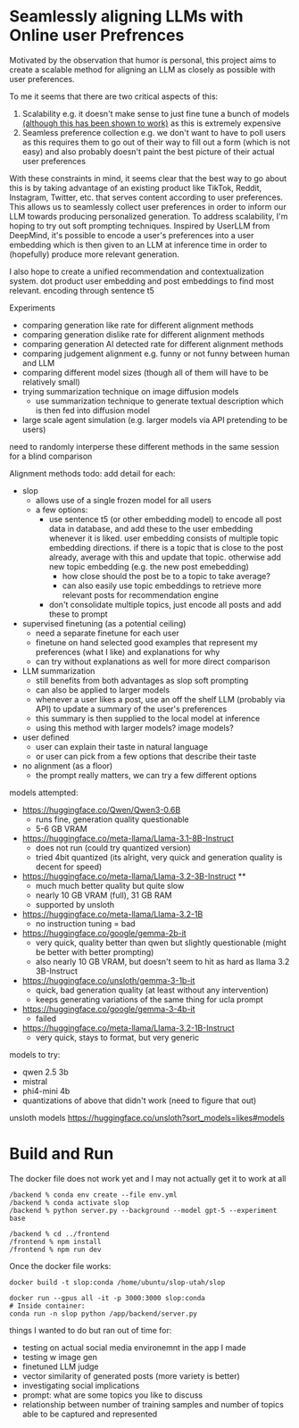 # Seamlessly aligning LLMs with Online user Prefrences

Motivated by the observation that humor is personal, this project aims to create a scalable method for aligning an LLM as closely as possible with user preferences. 

To me it seems that there are two critical aspects of this:
1. Scalability e.g. it doesn't make sense to just fine tune a bunch of models [(although this has been shown to work)](https://arxiv.org/pdf/2502.20356v1) as this is extremely expensive 
2. Seamless preference collection e.g. we don't want to have to poll users as this requires them to go out of their way to fill out a form (which is not easy) and also probably doesn't paint the best picture of their actual user preferences

With these constraints in mind, it seems clear that the best way to go about this is by taking advantage of an existing product like TikTok, Reddit, Instagram, Twitter, etc. that serves content according to user preferences. This allows us to seamlessly collect user preferences in order to inform our LLM towards producing personalized generation. To address scalability, I'm hoping to try out soft prompting techniques. Inspired by UserLLM from DeepMind, it's possible to encode a user's preferences into a user embedding which is then given to an LLM at inference time in order to (hopefully) produce more relevant generation. 

I also hope to create a unified recommendation and contextualization system. dot product user embedding and post embeddings to find most relevant. encoding through sentence t5 

Experiments
- comparing generation like rate for different alignment methods
- comparing generation dislike rate for different alignment methods
- comparing generation AI detected rate for different alignment methods
- comparing judgement alignment e.g. funny or not funny between human and LLM
- comparing different model sizes (though all of them will have to be relatively small)
- trying summarization technique on image diffusion models
    - use summarization technique to generate textual description which is then fed into diffusion model
- large scale agent simulation (e.g. larger models via API pretending to be users)

need to randomly interperse these different methods in the same session for a blind comparison

Alignment methods todo: add detail for each:
- slop
    - allows use of a single frozen model for all users
    - a few options:
        - use sentence t5 (or other embedding model) to encode all post data in database, and add these to the user embedding whenever it is liked. user embedding consists of multiple topic embedding directions. if there is a topic that is close to the post already, average with this and update that topic. otherwise add new topic embedding (e.g. the new post emebedding) 
            - how close should the post be to a topic to take average?
            - can also easily use topic embeddings to retrieve more relevant posts for recommendation engine
        - don't consolidate multiple topics, just encode all posts and add these to prompt
- supervised finetuning (as a potential ceiling)
    - need a separate finetune for each user
    - finetune on hand selected good examples that represent my preferences (what I like) and explanations for why 
    - can try without explanations as well for more direct comparison
- LLM summarization 
    - still benefits from both advantages as slop soft prompting
    - can also be applied to larger models
    - whenever a user likes a post, use an off the shelf LLM (probably via API) to update a summary of the user's preferences
    - this summary is then supplied to the local model at inference
    - using this method with larger models? image models?
- user defined
    - user can explain their taste in natural language
    - or user can pick from a few options that describe their taste
- no alignment (as a floor)
    - the prompt really matters, we can try a few different options

models attempted:
- https://huggingface.co/Qwen/Qwen3-0.6B
    - runs fine, generation quality questionable
    - 5-6 GB VRAM
- https://huggingface.co/meta-llama/Llama-3.1-8B-Instruct
    - does not run (could try quantized version)
    - tried 4bit quantized (its alright, very quick and generation quality is decent for speed)
- https://huggingface.co/meta-llama/Llama-3.2-3B-Instruct **
    - much much better quality but quite slow
    - nearly 10 GB VRAM (full), 31 GB RAM
    - supported by unsloth
- https://huggingface.co/meta-llama/Llama-3.2-1B
    - no instruction tuning = bad
- https://huggingface.co/google/gemma-2b-it
    - very quick, quality better than qwen but slightly questionable (might be better with better prompting)
    - also nearly 10 GB VRAM, but doesn't seem to hit as hard as llama 3.2 3B-Instruct
- https://huggingface.co/unsloth/gemma-3-1b-it
    - quick, bad generation quality (at least without any intervention)
    - keeps generating variations of the same thing for ucla prompt
- https://huggingface.co/google/gemma-3-4b-it
    - failed
- https://huggingface.co/meta-llama/Llama-3.2-1B-Instruct
    - very quick, stays to format, but very generic 


models to try:
- qwen 2.5 3b
- mistral
- phi4-mini 4b
- quantizations of above that didn't work (need to figure that out)


unsloth models
https://huggingface.co/unsloth?sort_models=likes#models

# Build and Run

The docker file does not work yet and I may not actually get it to work at all

```
/backend % conda env create --file env.yml
/backend % conda activate slop 
/backend % python server.py --background --model gpt-5 --experiment base

/backend % cd ../frontend
/frontend % npm install
/frontend % npm run dev
```

Once the docker file works:

```
docker build -t slop:conda /home/ubuntu/slop-utah/slop
```
```
docker run --gpus all -it -p 3000:3000 slop:conda
# Inside container:
conda run -n slop python /app/backend/server.py
```

things I wanted to do but ran out of time for:
- testing on actual social media environemnt in the app I made
- testing w image gen
- finetuned LLM judge
- vector similarity of generated posts (more variety is better)
- investigating social implications
- prompt: what are some topics you like to discuss
- relationship between number of training samples and number of topics able to be captured and represented